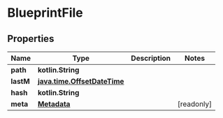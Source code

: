 
# BlueprintFile

## Properties
Name | Type | Description | Notes
------------ | ------------- | ------------- | -------------
**path** | **kotlin.String** |  | 
**lastM** | [**java.time.OffsetDateTime**](java.time.OffsetDateTime.md) |  | 
**hash** | **kotlin.String** |  | 
**meta** | [**Metadata**](Metadata.md) |  |  [readonly]



